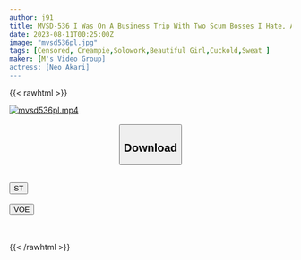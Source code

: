 ```yaml
---
author: j91
title: MVSD-536 I Was On A Business Trip With Two Scum Bosses I Hate, And We Ended Up In A Shared Room At A Hot Spring Inn... I Was Fucked Over And Over Again By Unequaled Old Men, And I Was Creampied. Akari Neo
date: 2023-08-11T00:25:00Z
image: "mvsd536pl.jpg"
tags: [Censored, Creampie,Solowork,Beautiful Girl,Cuckold,Sweat	]
maker: [M's Video Group]
actress: [Neo Akari]
---
```



{{< rawhtml >}}

<div class="video" data-videoid="O44pX8mQgwHkLe">
    <a href="javascript:;">
        <img src="https://my.j91.asia/posts/mvsd536pl/mvsd536pl.jpg" width="WIDTH" height="HEIGHT" alt="mvsd536pl.mp4" loading="lazy">
    </a>
</div>

<script type="text/javascript" src="https://j91.asia/asset/on-demand-st.js"></script>

<br>
  <link rel="stylesheet" href="https://j91.asia/asset/bs5.css">
  
  <center>
  <button class="btn btn-primary" type="button" data-bs-toggle="collapse" data-bs-target=".multi-collapse" aria-expanded="false" aria-controls="multiCollapseExample1 multiCollapseExample2"><h2>Download</h2></button></center>
</p>
<div class="row">
  <div class="col">
    <div class="collapse multi-collapse" id="multiCollapseExample1">
      <div class="card card-body">
	      	      <br>
<div class="buttons">  
<a href="https://streamtape.to/v/O44pX8mQgwHkLe"><button class="btn-hover color-3"><i class="fa fa-download"></i> ST</button></a></div>
    </div>
  </div>
</div>
  <div class="col">
    <div class="collapse multi-collapse" id="multiCollapseExample2">
      <div class="card card-body">
	      <br>
<div class="buttons">
    <a href="https://voe.sx/fqtck4bpfkdg"><button class="btn-hover color-9"><i class="fa fa-download"></i> VOE</button></a></div>
<br><br>
      </div>
    </div>
  </div>
</div>

{{< /rawhtml >}}